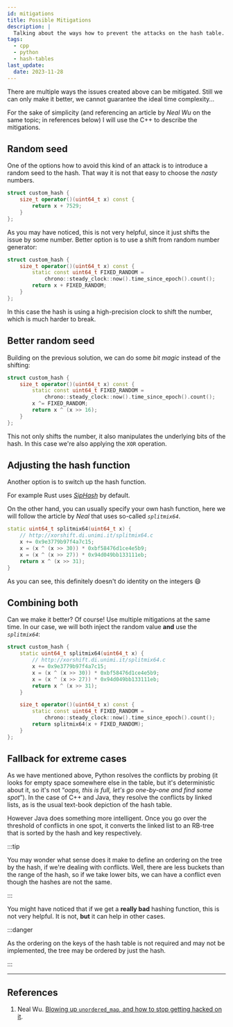 ```yaml
---
id: mitigations
title: Possible Mitigations
description: |
  Talking about the ways how to prevent the attacks on the hash table.
tags:
  - cpp
  - python
  - hash-tables
last_update:
  date: 2023-11-28
---
```


There are multiple ways the issues created above can be mitigated. Still we can
only make it better, we cannot guarantee the ideal time complexity…

For the sake of simplicity (and referencing an article by _Neal Wu_ on the same
topic; in references below) I will use the C++ to describe the mitigations.

## Random seed

One of the options how to avoid this kind of an attack is to introduce a random
seed to the hash. That way it is not that easy to choose the _nasty_ numbers.

```cpp
struct custom_hash {
    size_t operator()(uint64_t x) const {
        return x + 7529;
    }
};
```

As you may have noticed, this is not very helpful, since it just shifts the
issue by some number. Better option is to use a shift from random number
generator:

```cpp
struct custom_hash {
    size_t operator()(uint64_t x) const {
        static const uint64_t FIXED_RANDOM =
            chrono::steady_clock::now().time_since_epoch().count();
        return x + FIXED_RANDOM;
    }
};
```

In this case the hash is using a high-precision clock to shift the number, which
is much harder to break.

## Better random seed

Building on the previous solution, we can do some _bit magic_ instead of the
shifting:

```cpp
struct custom_hash {
    size_t operator()(uint64_t x) const {
        static const uint64_t FIXED_RANDOM =
            chrono::steady_clock::now().time_since_epoch().count();
        x ^= FIXED_RANDOM;
        return x ^ (x >> 16);
    }
};
```

This not only shifts the number, it also manipulates the underlying bits of the
hash. In this case we're also applying the `XOR` operation.

## Adjusting the hash function

Another option is to switch up the hash function.

For example Rust uses [_SipHash_](https://en.wikipedia.org/wiki/SipHash) by
default.

On the other hand, you can usually specify your own hash function, here we will
follow the article by _Neal_ that uses so-called _`splitmix64`_.

```cpp
static uint64_t splitmix64(uint64_t x) {
    // http://xorshift.di.unimi.it/splitmix64.c
    x += 0x9e3779b97f4a7c15;
    x = (x ^ (x >> 30)) * 0xbf58476d1ce4e5b9;
    x = (x ^ (x >> 27)) * 0x94d049bb133111eb;
    return x ^ (x >> 31);
}
```

As you can see, this definitely doesn't do identity on the integers :smile:

## Combining both

Can we make it better? Of course! Use multiple mitigations at the same time. In
our case, we will both inject the random value **and** use the _`splitmix64`_:

```cpp
struct custom_hash {
    static uint64_t splitmix64(uint64_t x) {
        // http://xorshift.di.unimi.it/splitmix64.c
        x += 0x9e3779b97f4a7c15;
        x = (x ^ (x >> 30)) * 0xbf58476d1ce4e5b9;
        x = (x ^ (x >> 27)) * 0x94d049bb133111eb;
        return x ^ (x >> 31);
    }

    size_t operator()(uint64_t x) const {
        static const uint64_t FIXED_RANDOM =
            chrono::steady_clock::now().time_since_epoch().count();
        return splitmix64(x + FIXED_RANDOM);
    }
};
```

## Fallback for extreme cases

As we have mentioned above, Python resolves the conflicts by probing (it looks
for empty space somewhere else in the table, but it's deterministic about it, so
it's not “_oops, this is full, let's go one-by-one and find some spot_”). In the
case of C++ and Java, they resolve the conflicts by linked lists, as is the
usual text-book depiction of the hash table.

However Java does something more intelligent. Once you go over the threshold of
conflicts in one spot, it converts the linked list to an RB-tree that is sorted
by the hash and key respectively.

:::tip

You may wonder what sense does it make to define an ordering on the tree by the
hash, if we're dealing with conflicts. Well, there are less buckets than the
range of the hash, so if we take lower bits, we can have a conflict even though
the hashes are not the same.

:::

You might have noticed that if we get a **really bad** hashing function, this is
not very helpful. It is not, **but** it can help in other cases.

:::danger

As the ordering on the keys of the hash table is not required and may not be
implemented, the tree may be ordered by just the hash.

:::

---

## References

1. Neal Wu.
   [Blowing up `unordered_map`, and how to stop getting hacked on it](https://codeforces.com/blog/entry/62393).
